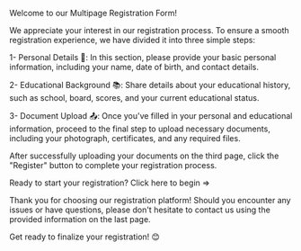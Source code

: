 Welcome to our Multipage Registration Form!



We appreciate your interest in our registration process. To ensure a smooth registration experience, we have divided it into three simple steps:

1- Personal Details 📝: In this section, please provide your basic personal information, including your name, date of birth, and contact details.

2- Educational Background 📚: Share details about your educational history, such as school, board, scores, and your current educational status.

3- Document Upload 📤: Once you've filled in your personal and educational information, proceed to the final step to upload necessary documents, including your photograph, certificates, and any required files.

After successfully uploading your documents on the third page, click the "Register" button to complete your registration process.

Ready to start your registration? Click here to begin =>

Thank you for choosing our registration platform! Should you encounter any issues or have questions, please don't hesitate to contact us using the provided information on the last page.

Get ready to finalize your registration! 😊
